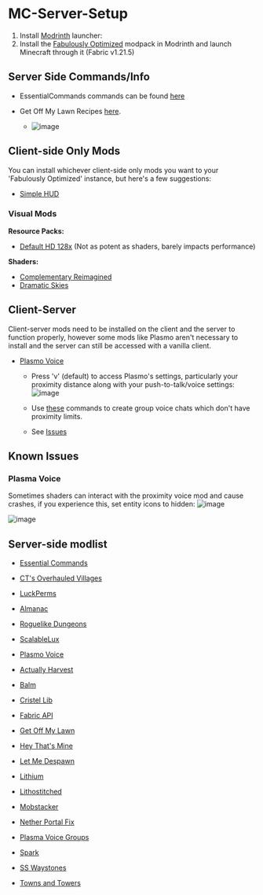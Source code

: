 # MC-Server-Setup
1. Install [Modrinth](https://modrinth.com/app) launcher: 
2. Install the [Fabulously Optimized](https://modrinth.com/modpack/fabulously-optimized?version=1.21.5#download) modpack
 in Modrinth and launch Minecraft through it (Fabric v1.21.5)

## Server Side Commands/Info

- EssentialCommands commands can be found [here](https://github.com/John-Paul-R/Essential-Commands/wiki/List-of-Commands-&-Permissions)

- Get Off My Lawn Recipes [here](https://github.com/Patbox/get-off-my-lawn-reserved/blob/1.21.5/recipes.md).
  - ![image](https://github.com/user-attachments/assets/4f889253-2d2d-4dce-9a5f-518e651bd588) 
 

## Client-side Only Mods
You can install whichever client-side only mods you want to your 'Fabulously Optimized' instance, but here's a few suggestions:

- [Simple HUD](https://modrinth.com/mod/simplehud)

### Visual Mods
**Resource Packs:**
- [Default HD 128x](https://modrinth.com/resourcepack/default-hd-128x/versions) (Not as potent as shaders, barely impacts performance)

**Shaders:**
- [Complementary Reimagined](https://modrinth.com/shader/complementary-reimagined)
- [Dramatic Skies](https://modrinth.com/resourcepack/dramatic-skys)

## Client-Server
Client-server mods need to be installed on the client and the server to function properly, however some mods like Plasmo aren't necessary to install and the server can still be accessed with a vanilla client.
- [Plasmo Voice](https://modrinth.com/plugin/plasmo-voice?version=1.21.5&loader=fabric)
  - Press 'v' (default) to access Plasmo's settings, particularly your proximity distance along with your push-to-talk/voice settings:
![image](https://github.com/user-attachments/assets/54d8b8cb-e8ee-4ea9-8d6c-0e880b2faf8f)

  - Use [these](https://github.com/plasmoapp/pv-addon-groups?tab=readme-ov-file#commands) commands to create group voice chats which don't have proximity limits.
  - See [Issues](https://github.com/chowe99/MC-Server-Setup/edit/main/README.md#server-side-modlist)

## Known Issues
### Plasma Voice
Sometimes shaders can interact with the proximity voice mod and cause crashes, if you experience this, set entity icons to hidden:
![image](https://github.com/user-attachments/assets/25bad257-a7a7-4180-bee2-ff145eb6c097)

![image](https://github.com/user-attachments/assets/adf6eb6d-b062-494a-a08d-9db5acd8ab1b)

## Server-side modlist
- [Essential Commands](https://github.com/John-Paul-R/Essential-Commands/)
- [CT's Overhauled Villages](https://modrinth.com/mod/ct-overhaul-village)

- [LuckPerms](https://modrinth.com/plugin/luckperms)

- [Almanac](https://modrinth.com/mod/almanac)

- [Roguelike Dungeons](https://modrinth.com/mod/roguelikedungeons)

- [ScalableLux](https://modrinth.com/mod/scalablelux)

- [Plasmo Voice](https://modrinth.com/plugin/plasmo-voice)

- [Actually Harvest](https://modrinth.com/mod/actually-harvest)

- [Balm](https://modrinth.com/mod/balm)

- [Cristel Lib](https://modrinth.com/mod/cristel-l55)

- [Fabric API](https://modrinth.com/mod/fabric-api)

- [Get Off My Lawn](https://modrinth.com/mod/goml-reserved)

- [Hey That's Mine](https://modrinth.com/mod/htm)

- [Let Me Despawn](https://modrinth.com/plugin/lmd)

- [Lithium](https://modrinth.com/mod/lithium)

- [Lithostitched](https://modrinth.com/mod/lithostitched)

- [Mobstacker](https://modrinth.com/mod/mobstacker)

- [Nether Portal Fix](https://modrinth.com/mod/netherportalfix)

- [Plasma Voice Groups](https://modrinth.com/plugin/pv-addon-groups)

- [Spark](https://modrinth.com/mod/spark)

- [SS Waystones](https://modrinth.com/mod/sswaystones)

- [Towns and Towers](https://modrinth.com/mod/towns-and-towers)


